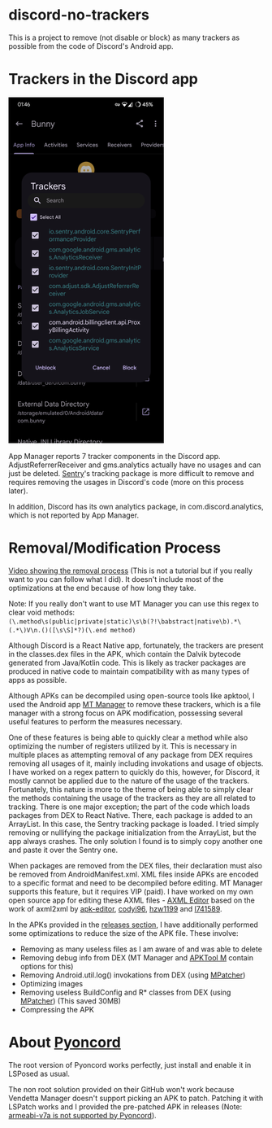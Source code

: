 # discord-no-trackers
This is a project to remove (not disable or block) as many trackers as possible from the code of Discord's Android app.

# Trackers in the Discord app
![Trackers displayed by App Manager in Discord](Screenshot_20240418-014656_App_Manager.webp)

App Manager reports 7 tracker components in the Discord app. AdjustReferrerReceiver and gms.analytics actually have no usages and can just be deleted. [Sentry](https://sentry.io/welcome/)'s tracking package is more difficult to remove and requires removing the usages in Discord's code (more on this process later).

In addition, Discord has its own analytics package, in com.discord.analytics, which is not reported by App Manager.

# Removal/Modification Process
[Video showing the removal process](https://www.youtube.com/watch?v=6GNFPOTawtc) (This is not a tutorial but if you really want to you can follow what I did). It doesn't include most of the optimizations at the end because of how long they take.

Note: If you really don't want to use MT Manager you can use this regex to clear void methods: ```(\.method\s(public|private|static)\s\b(?!\babstract|native\b).*\(.*\)V\n.()([\s\S]*?)(\.end method)```

Although Discord is a React Native app, fortunately, the trackers are present in the classes.dex files in the APK, which contain the Dalvik bytecode generated from Java/Kotlin code. This is likely as tracker packages are produced in native code to maintain compatibility with as many types of apps as possible.

Although APKs can be decompiled using open-source tools like apktool, I used the Android app [MT Manager](https://mt2.cn/) to remove these trackers, which is a file manager with a strong focus on APK modification, possessing several useful features to perform the measures necessary.

One of these features is being able to quickly clear a method while also optimizing the number of registers utilized by it. This is necessary in multiple places as attempting removal of any package from DEX requires removing all usages of it, mainly including invokations and usage of objects. I have worked on a regex pattern to quickly do this, however, for Discord, it mostly cannot be applied due to the nature of the usage of the trackers. Fortunately, this nature is more to the theme of being able to simply clear the methods containing the usage of the trackers as they are all related to tracking. There is one major exception; the part of the code which loads packages from DEX to React Native. There, each package is added to an ArrayList. In this case, the Sentry tracking package is loaded. I tried simply removing or nullifying the package initialization from the ArrayList, but the app always crashes. The only solution I found is to simply copy another one and paste it over the Sentry one.

When packages are removed from the DEX files, their declaration must also be removed from AndroidManifest.xml. XML files inside APKs are encoded to a specific format and need to be decompiled before editing. MT Manager supports this feature, but it requires VIP (paid).  I have worked on my own open source app for editing these AXML files - [AXML Editor](https://github.com/AbdurazaaqMohammed/AXML-Editor) based on the work of axml2xml by [apk-editor](https://github.com/apk-editor/aXML), [codyi96](https://github.com/codyi96/xml2axml), [hzw1199](https://github.com/hzw1199/xml2axml) and [l741589](https://github.com/l741589/xml2axml).

In the APKs provided in the [releases section](https://github.com/AbdurazaaqMohammed/discord-no-trackers/releases), I have additionally performed some optimizations to reduce the size of the APK file. These involve:
* Removing as many useless files as I am aware of and was able to delete
* Removing debug info from DEX (MT Manager and [APKTool M](https://maximoff.su/apktool) contain options for this)
* Removing Android.util.log() invokations from DEX (using [MPatcher](https://maximoff.su/mpatcher/))
* Optimizing images
* Removing useless BuildConfig and R* classes from DEX (using [MPatcher](https://maximoff.su/mpatcher/)) (This saved 30MB)
* Compressing the APK

# About [Pyoncord](https://github.com/pyoncord/Bunny)
The root version of Pyoncord works perfectly, just install and enable it in LSPosed as usual.

The non root solution provided on their GitHub won't work because Vendetta Manager doesn't support picking an APK to patch. Patching it with LSPatch works and I provided the pre-patched APK in releases (Note: [armeabi-v7a is not supported by Pyoncord](https://github.com/pyoncord/Bunny/issues/17)).
